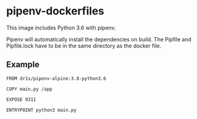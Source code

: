 # pipenv-dockerfiles

This image includes Python 3.6 with pipenv.

Pipenv will automatically install the dependencies on build.
The Pipfile and Pipfile.lock have to be in the same directory as the docker file.


## Example

    FROM dr1s/pipenv-alpine:3.8-python3.6

    COPY main.py /app

    EXPOSE 9311

    ENTRYPOINT python3 main.py
